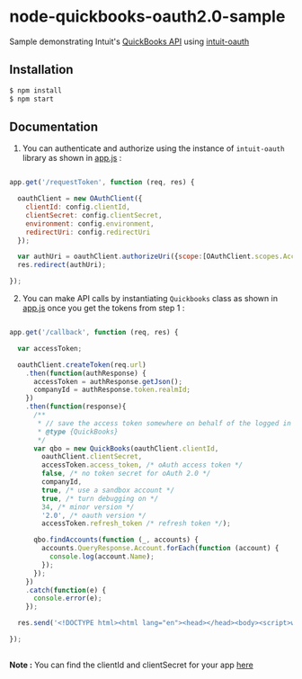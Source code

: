 # node-quickbooks-oauth2.0-sample

Sample demonstrating Intuit's [QuickBooks API][1] using [intuit-oauth][2] 

## Installation

```bash
$ npm install
$ npm start
```

## Documentation

1. You can authenticate and authorize using the instance of `intuit-oauth` library as shown in [app.js][3] :

```javascript

app.get('/requestToken', function (req, res) {

  oauthClient = new OAuthClient({
    clientId: config.clientId,
    clientSecret: config.clientSecret,
    environment: config.environment,
    redirectUri: config.redirectUri
  });

  var authUri = oauthClient.authorizeUri({scope:[OAuthClient.scopes.Accounting],state:'node-quickbooks-oauth2-test'});
  res.redirect(authUri);

});

```

2. You can make API calls by instantiating `Quickbooks` class as shown in [app.js][3] once you get the tokens from step 1 :

```javascript

app.get('/callback', function (req, res) {

  var accessToken;

  oauthClient.createToken(req.url)
    .then(function(authResponse) {
      accessToken = authResponse.getJson();
      companyId = authResponse.token.realmId;
    })
    .then(function(response){
      /**
       * // save the access token somewhere on behalf of the logged in user
       * @type {QuickBooks}
       */
      var qbo = new QuickBooks(oauthClient.clientId,
        oauthClient.clientSecret,
        accessToken.access_token, /* oAuth access token */
        false, /* no token secret for oAuth 2.0 */
        companyId,
        true, /* use a sandbox account */
        true, /* turn debugging on */
        34, /* minor version */
        '2.0', /* oauth version */
        accessToken.refresh_token /* refresh token */);

      qbo.findAccounts(function (_, accounts) {
        accounts.QueryResponse.Account.forEach(function (account) {
          console.log(account.Name);
        });
      });
    })
    .catch(function(e) {
      console.error(e);
    });

  res.send('<!DOCTYPE html><html lang="en"><head></head><body><script>window.opener.location.reload(); window.close();</script></body></html>');

});
 

```

**Note :** You can find the clientId and clientSecret for your app [here][4] 


[1]: https://developer.intuit.com/docs/api/accounting
[2]: https://github.com/intuit/oauth-jsclient
[3]: https://github.com/mcohen01/node-quickbooks/blob/master/oauth2example/app.js
[4]: https://developer.intuit.com/app/developer/qbo/docs/get-started#create-an-app